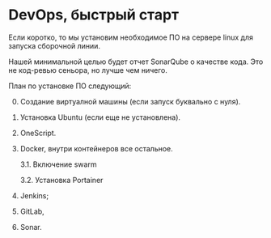 # DevOps, быстрый старт

Если коротко, то мы установим необходимое ПО на сервере linux для запуска сборочной линии.

Нашей минимальной целью будет отчет SonarQube о качестве кода. Это не код-ревью сеньора, но лучше чем ничего.

План по установке ПО следующий:

0. Создание виртуалной машины (если запуск буквально с нуля).

1. Установка Ubuntu (если еще не установлена).

2. OneScript.

3. Docker, внутри контейнеров все остальное.

    3.1. Включение swarm

    3.2.  Установка Portainer

4. Jenkins; 

5. GitLab, 

6. Sonar.
